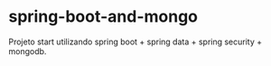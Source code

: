 # spring-boot-and-mongo
Projeto start utilizando spring boot + spring data + spring security + mongodb.
